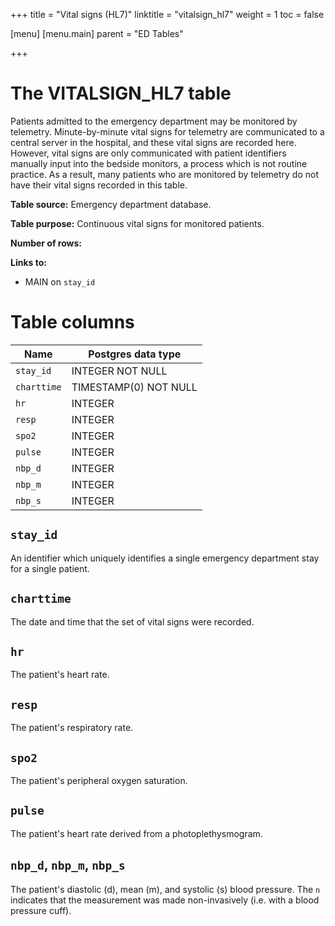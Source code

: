 +++
title = "Vital signs (HL7)"
linktitle = "vitalsign_hl7"
weight = 1
toc = false

[menu]
  [menu.main]
    parent = "ED Tables"

+++

# The VITALSIGN_HL7 table

Patients admitted to the emergency department may be monitored by telemetry.
Minute-by-minute vital signs for telemetry are communicated to a central server in the hospital, and these vital signs are recorded here.
However, vital signs are only communicated with patient identifiers manually input into the bedside monitors, a process which is not routine practice.
As a result, many patients who are monitored by telemetry do not have their vital signs recorded in this table.

**Table source:** Emergency department database.

**Table purpose:** Continuous vital signs for monitored patients.

**Number of rows:** 

**Links to:**

* MAIN on `stay_id`

<!-- # Important considerations -->

# Table columns

Name | Postgres data type
---- | ----
`stay_id`    | INTEGER NOT NULL
`charttime`  | TIMESTAMP(0) NOT NULL
`hr`         | INTEGER
`resp`       | INTEGER
`spo2`       | INTEGER
`pulse`      | INTEGER
`nbp_d`      | INTEGER
`nbp_m`      | INTEGER
`nbp_s`      | INTEGER

## `stay_id`

An identifier which uniquely identifies a single emergency department stay for a single patient.

## `charttime`

The date and time that the set of vital signs were recorded.

## `hr`

The patient's heart rate.

## `resp`

The patient's respiratory rate.

## `spo2`

The patient's peripheral oxygen saturation.

## `pulse`

The patient's heart rate derived from a photoplethysmogram.

## `nbp_d`, `nbp_m`, `nbp_s`

The patient's diastolic (d), mean (m), and systolic (s) blood pressure. The `n` indicates that the measurement was made non-invasively (i.e. with a blood pressure cuff).